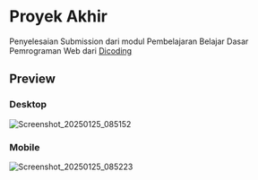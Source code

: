 # Proyek Akhir
Penyelesaian Submission dari modul Pembelajaran Belajar Dasar Pemrograman Web dari <a href="https://dicoding.com">Dicoding</a>
<br/>

## Preview
### Desktop
![Screenshot_20250125_085152](https://github.com/user-attachments/assets/7e9f7cbf-d1ba-4125-a612-2bd94ed8e9bc)

### Mobile
![Screenshot_20250125_085223](https://github.com/user-attachments/assets/f61ec976-a9fb-46ca-9a89-d4a22b4e03c1)
